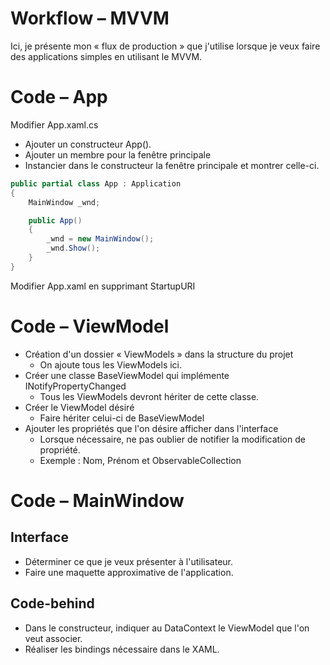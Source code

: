 # Workflow – MVVM

Ici, je présente mon « flux de production » que j&#39;utilise lorsque je veux faire des applications simples en utilisant le MVVM.

# Code – App

Modifier App.xaml.cs

- Ajouter un constructeur App().
- Ajouter un membre pour la fenêtre principale
- Instancier dans le constructeur la fenêtre principale et montrer celle-ci.

```csharp
public partial class App : Application
{
    MainWindow _wnd;

    public App()
    {
        _wnd = new MainWindow();
        _wnd.Show();
    }
}
```

Modifier App.xaml en supprimant StartupURI

# Code – ViewModel

- Création d'un dossier « ViewModels » dans la structure du projet
  - On ajoute tous les ViewModels ici.
- Créer une classe BaseViewModel qui implémente INotifyPropertyChanged
  - Tous les ViewModels devront hériter de cette classe.
- Créer le ViewModel désiré
  - Faire hériter celui-ci de BaseViewModel
- Ajouter les propriétés que l&#39;on désire afficher dans l&#39;interface
  - Lorsque nécessaire, ne pas oublier de notifier la modification de propriété.
  - Exemple : Nom, Prénom et ObservableCollection

# Code – MainWindow

## Interface

- Déterminer ce que je veux présenter à l&#39;utilisateur.
- Faire une maquette approximative de l&#39;application.

## Code-behind

- Dans le constructeur, indiquer au DataContext le ViewModel que l&#39;on veut associer.
- Réaliser les bindings nécessaire dans le XAML.
